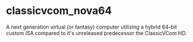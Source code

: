 # classicvcom_nova64
A next generation virtual (or fantasy) computer utilizing a hybrid 64-bit custom ISA compared to it's unreleased predecessor the ClassicVCom HD.

